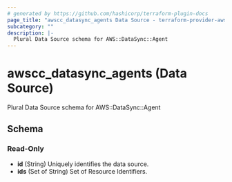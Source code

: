 ```yaml
---
# generated by https://github.com/hashicorp/terraform-plugin-docs
page_title: "awscc_datasync_agents Data Source - terraform-provider-awscc"
subcategory: ""
description: |-
  Plural Data Source schema for AWS::DataSync::Agent
---
```


# awscc_datasync_agents (Data Source)

Plural Data Source schema for AWS::DataSync::Agent



<!-- schema generated by tfplugindocs -->
## Schema

### Read-Only

- **id** (String) Uniquely identifies the data source.
- **ids** (Set of String) Set of Resource Identifiers.


